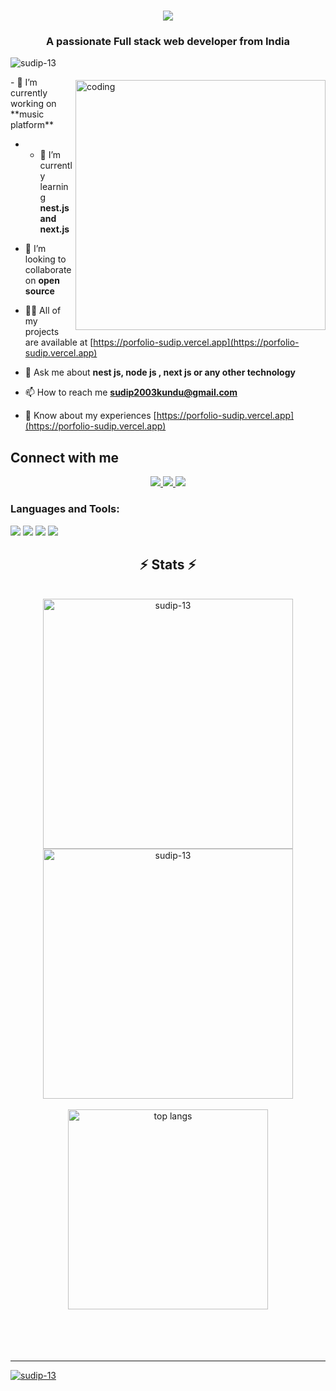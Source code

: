 <h1 align="center">
    <img src="https://readme-typing-svg.herokuapp.com/?font=Righteous&size=35&center=true&vCenter=true&width=500&height=70&duration=4000&lines=Hi+There!+👋;+I'm+Sudip+Kundu;+Full+stack+web+developer;+ML+Enthusiatic;+Open+source+contributor;+from+India❤️" />
</h1>
<h3 align="center">A passionate Full stack web developer from India</h3>
<p align="left"> <img src="https://komarev.com/ghpvc/?username=sudip-13&label=Profile%20views&color=0e75b6&style=flat" alt="sudip-13" /> </p>
<img align="right" alt="coding" width="400" src="https://user-images.githubusercontent.com/55389276/140866485-8fb1c876-9a8f-4d6a-98dc-08c4981eaf70.gif" style="padding-top: 5px;">
- 🔭 I’m currently working on **music platform**

- - 🌱 I’m currently learning **nest.js and next.js**

- 👯 I’m looking to collaborate on **open source**

- 👨‍💻 All of my projects are available at [https://porfolio-sudip.vercel.app](https://porfolio-sudip.vercel.app)

- 💬 Ask me about **nest js, node js , next js or any other technology**

- 📫 How to reach me **sudip2003kundu@gmail.com**

- 📄 Know about my experiences [https://porfolio-sudip.vercel.app](https://porfolio-sudip.vercel.app)
<div align="center"> 
<h2 align="left">Connect with me</h2>
  <a href="mailto:sudip2003kundu@gmail.com">
    <img src="https://img.shields.io/badge/Gmail-333333?style=for-the-badge&logo=gmail&logoColor=red" />
  </a>
  <a href="https://www.linkedin.com/in/sudip-kundu-b24984265/" target="_blank">
    <img src="https://img.shields.io/badge/LinkedIn-0077B5?style=for-the-badge&logo=linkedin&logoColor=white" target="_blank" />
  </a>
  <a href="https://porfolio-sudip.vercel.app" target="_blank">
     <img src="https://img.shields.io/badge/Portfolio-FF5722?style=for-the-badge&logo=todoist&logoColor=white" target="_blank" /> <!-- sqlite, safari, google-chrome are other good icon options -->
  </a>
</div>
<h3 align="left">Languages and Tools:</h3>


<img src="https://skillicons.dev/icons?i=javascript,typescript,python,c,c++" />
<img src="https://skillicons.dev/icons?i=nextjs,react,redux,graphql,tailwind,bootstrap,mui,html,css,vite" />
<img src="https://skillicons.dev/icons?i=nodejs,express,nestjs,firebase,jwt" />
<img src="https://skillicons.dev/icons?i=postgresql,mysql,kafka,redis,mongodb" />


<h2 align="center">⚡ Stats ⚡</h2>
<br>
<div align=center>
    <img width=400 align="center" src="https://github-readme-streak-stats.herokuapp.com/?user=sudip-13&theme=react" alt="sudip-13" />
    <img width=400 align="center" src="https://github-readme-stats.vercel.app/api?username=sudip-13&count_private=true&show_icons=true&theme=react&rank_icon=github&border_radius=10" alt="sudip-13" />
    <br/>
    <br/>
    <img width=320 align="center" src="https://github-readme-stats-salesp07.vercel.app/api/top-langs/?username=sudip-13&hide=HTML&langs_count=8&layout=compact&theme=react&border_radius=10&size_weight=0.5&count_weight=0.5&exclude_repo=github-readme-stats" alt="top langs" />
</div>

<br/>
<br/>
<br/>
<br/>
<hr/>
<p align="left"> <a href="https://github.com/ryo-ma/github-profile-trophy"><img src="https://github-profile-trophy.vercel.app/?username=sudip-13" alt="sudip-13" /></a> </p>
